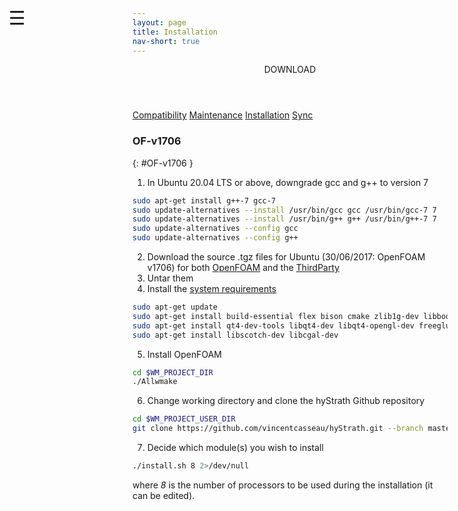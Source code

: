 ```yaml
---
layout: page
title: Installation
nav-short: true
--- 
```


<div id="mySidenav" class="sidenav">
  <a href="javascript:void(0)" class="closebtn" onclick="closeNav()"><i class='fa fa-times'></i></a>
  <header>DOWNLOAD</header>
  <a href="https://hystrath.github.io/compatibility/">Compatibility</a>
  <a href="https://hystrath.github.io/maintenance/">Maintenance</a>
  <a href="https://hystrath.github.io/installation/">Installation</a>
  <a href="https://hystrath.github.io/sync/">Sync</a>
</div>

<span style="position: fixed;font-size:30px;cursor:pointer; margin:0px; top:60px;left:30px;" onclick="reopenNav()">&#9776;</span>

<script>
function openNav() {
  document.getElementById("mySidenav").style.width = "210px";
  document.getElementById("mySidenav").style.transition = "0s";
}

function closeNav() {
  document.getElementById("mySidenav").style.width = "0px";
  localStorage.removeItem('show_sidenav');
}

function reopenNav() {
  document.getElementById("mySidenav").style.width = "210px";
  document.getElementById("mySidenav").style.transition = "0.5s";
  localStorage.setItem("show_sidenav", true);
}

if (localStorage.getItem("show_sidenav")) openNav()
</script>

### OF-v1706
{: #OF-v1706 }

1. In Ubuntu 20.04 LTS or above, downgrade gcc and g++ to version 7
```sh
sudo apt-get install g++-7 gcc-7
sudo update-alternatives --install /usr/bin/gcc gcc /usr/bin/gcc-7 7
sudo update-alternatives --install /usr/bin/g++ g++ /usr/bin/g++-7 7
sudo update-alternatives --config gcc
sudo update-alternatives --config g++
```
2. Download the source .tgz files for Ubuntu (30/06/2017: OpenFOAM v1706) for both [OpenFOAM](https://sourceforge.net/projects/openfoam/files/v1706/OpenFOAM-v1706.tgz) and the [ThirdParty](https://sourceforge.net/projects/openfoam/files/v1706/ThirdParty-v1706.tgz)  
3. Untar them  
4. Install the [system requirements](https://www.openfoam.com/documentation/system-requirements.php) 
```sh
sudo apt-get update
sudo apt-get install build-essential flex bison cmake zlib1g-dev libboost-system-dev libboost-thread-dev libopenmpi-dev openmpi-bin gnuplot libreadline-dev libncurses-dev libxt-dev
sudo apt-get install qt4-dev-tools libqt4-dev libqt4-opengl-dev freeglut3-dev libqtwebkit-dev
sudo apt-get install libscotch-dev libcgal-dev
```
5. Install OpenFOAM    
```sh
cd $WM_PROJECT_DIR
./Allwmake
```
6. Change working directory and clone the hyStrath Github repository  
```sh
cd $WM_PROJECT_USER_DIR
git clone https://github.com/vincentcasseau/hyStrath.git --branch master --single-branch && cd hyStrath/
```
7. Decide which module(s) you wish to install
```sh 
./install.sh 8 2>/dev/null
```
where _8_ is the number of processors to be used during the installation (it can be edited).
